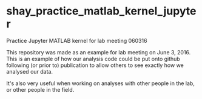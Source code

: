 # shay_practice_matlab_kernel_jupyter
Practice Jupyter MATLAB kernel for lab meeting 060316

This repository was made as an example for lab meeting on June 3, 2016.
This is an example of how our analysis code could be put onto github following (or prior to) publication to allow others to see exactly how we analysed our data. 

It's also very useful when working on analyses with other people in the lab, or other people in the field. 
